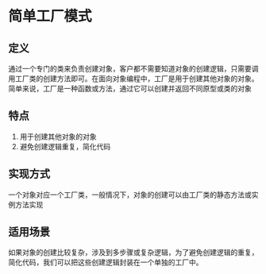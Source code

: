 # 简单工厂模式
## 定义
通过一个专门的类来负责创建对象，客户都不需要知道对象的创建逻辑，只需要调用工厂类的创建方法即可。在面向对象编程中，工厂是用于创建其他对象的对象。简单来说，工厂是一种函数或方法，通过它可以创建并返回不同原型或类的对象
## 特点
1. 用于创建其他对象的对象
2. 避免创建逻辑重复，简化代码
## 实现方式
一个对象对应一个工厂类，一般情况下，对象的创建可以由工厂类的静态方法或实例方法实现
## 适用场景
如果对象的创建比较复杂，涉及到多步骤或复杂逻辑，为了避免创建逻辑的重复，简化代码，我们可以把这些创建逻辑封装在一个单独的工厂中。
